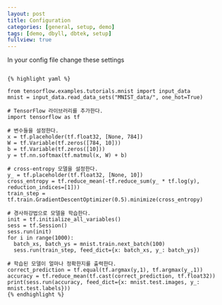```yaml
---
layout: post
title: Configuration
categories: [general, setup, demo]
tags: [demo, dbyll, dbtek, setup]
fullview: true
---
```


In your config file change these settings
<pre>
<code>
{% highlight yaml %}

from tensorflow.examples.tutorials.mnist import input_data
mnist = input_data.read_data_sets("MNIST_data/", one_hot=True)

# TensorFlow 라이브러리를 추가한다.
import tensorflow as tf

# 변수들을 설정한다.
x = tf.placeholder(tf.float32, [None, 784])
W = tf.Variable(tf.zeros([784, 10]))
b = tf.Variable(tf.zeros([10]))
y = tf.nn.softmax(tf.matmul(x, W) + b)

# cross-entropy 모델을 설정한다.
y_ = tf.placeholder(tf.float32, [None, 10])
cross_entropy = tf.reduce_mean(-tf.reduce_sum(y_ * tf.log(y), reduction_indices=[1]))
train_step = tf.train.GradientDescentOptimizer(0.5).minimize(cross_entropy)

# 경사하강법으로 모델을 학습한다.
init = tf.initialize_all_variables()
sess = tf.Session()
sess.run(init)
for i in range(1000):
  batch_xs, batch_ys = mnist.train.next_batch(100)
  sess.run(train_step, feed_dict={x: batch_xs, y_: batch_ys})

# 학습된 모델이 얼마나 정확한지를 출력한다.
correct_prediction = tf.equal(tf.argmax(y,1), tf.argmax(y_,1))
accuracy = tf.reduce_mean(tf.cast(correct_prediction, tf.float32))
print(sess.run(accuracy, feed_dict={x: mnist.test.images, y_: mnist.test.labels}))
{% endhighlight %}
</code>
</pre>
